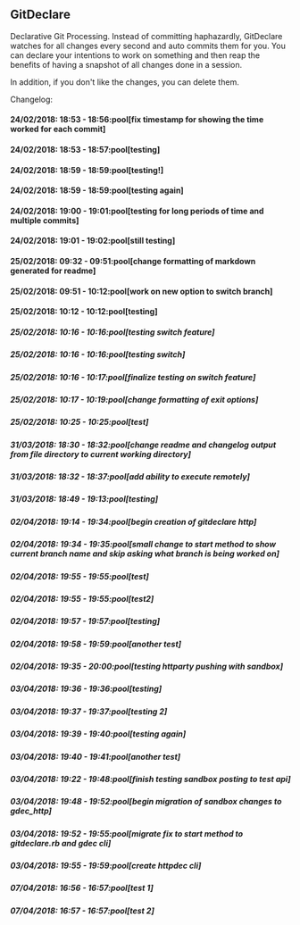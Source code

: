 ## GitDeclare

Declarative Git Processing. Instead of committing haphazardly, GitDeclare watches for all changes every second and auto commits them for you. You can declare your intentions to work on something and then reap the benefits of having a snapshot of all changes done in a session.

In addition, if you don't like the changes, you can delete them.

Changelog:
#### 24/02/2018: 18:53 - 18:56:pool[fix timestamp for showing the time worked for each commit]
#### 24/02/2018: 18:53 - 18:57:pool[testing]
#### 24/02/2018: 18:59 - 18:59:pool[testing!]
#### 24/02/2018: 18:59 - 18:59:pool[testing again]
#### 24/02/2018: 19:00 - 19:01:pool[testing for long periods of time and multiple commits]
#### 24/02/2018: 19:01 - 19:02:pool[still testing]
#### 25/02/2018: 09:32 - 09:51:pool[change formatting of markdown generated for readme]
#### 25/02/2018: 09:51 - 10:12:pool[work on new option to switch branch]
#### 25/02/2018: 10:12 - 10:12:pool[testing]
##### 25/02/2018: 10:16 - 10:16:pool[testing switch feature]
##### 25/02/2018: 10:16 - 10:16:pool[testing switch]
##### 25/02/2018: 10:16 - 10:17:pool[finalize testing on switch feature]
##### 25/02/2018: 10:17 - 10:19:pool[change formatting of exit options]
##### 25/02/2018: 10:25 - 10:25:pool[test]

##### 31/03/2018: 18:30 - 18:32:pool[change readme and changelog output from file directory to current working directory]

##### 31/03/2018: 18:32 - 18:37:pool[add ability to execute remotely]

##### 31/03/2018: 18:49 - 19:13:pool[testing]

##### 02/04/2018: 19:14 - 19:34:pool[begin creation of gitdeclare http]

##### 02/04/2018: 19:34 - 19:35:pool[small change to start method to show current branch name and skip asking what branch is being worked on]

##### 02/04/2018: 19:55 - 19:55:pool[test]

##### 02/04/2018: 19:55 - 19:55:pool[test2]

##### 02/04/2018: 19:57 - 19:57:pool[testing]

##### 02/04/2018: 19:58 - 19:59:pool[another test]

##### 02/04/2018: 19:35 - 20:00:pool[testing httparty pushing with sandbox]

##### 03/04/2018: 19:36 - 19:36:pool[testing]

##### 03/04/2018: 19:37 - 19:37:pool[testing 2]

##### 03/04/2018: 19:39 - 19:40:pool[testing again]

##### 03/04/2018: 19:40 - 19:41:pool[another test]

##### 03/04/2018: 19:22 - 19:48:pool[finish testing sandbox posting to test api]

##### 03/04/2018: 19:48 - 19:52:pool[begin migration of sandbox changes to gdec_http]

##### 03/04/2018: 19:52 - 19:55:pool[migrate fix to start method to gitdeclare.rb and gdec cli]

##### 03/04/2018: 19:55 - 19:59:pool[create httpdec cli]

##### 07/04/2018: 16:56 - 16:57:pool[test 1]

##### 07/04/2018: 16:57 - 16:57:pool[test 2]
